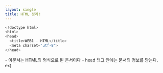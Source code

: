 ```yaml
---
layout: single
title: HTML 정리!
---
```

```python
<!doctype html>
<html>
<head>
  <title>WEB1 - HTML</title>
  <meta charset="utf-8">
</head>
```
<!doctype html> - 이문서는 HTML의 형식으로 된 문서이다 
<head> - head 태그 안에는 문서의 정보를 담는다. ex)<title>, <meta charset = "utf-8">

```python
<body>
  <h1><a href="index.html">WEB</a></h1>
  <ol> 
    <li><a href="1.html">HTML</a></li>
    <li><a href="2.html">CSS</a></li>
    <li><a href="3.html">JavaScript</a></li>
  </ol>
```

<body> - body 태그 안에는 문서의 내용을 담는다. 
<ol> - <li> 태그들을 숫자 목록으로 정리한다.
<ul> - <li> 태그들을 보통 불릿으로 정리한다. 


```python
<h2>HTML</h2>
  <p><a href="https://www.w3.org/TR/html5/" target="_blank" title="html5 speicification">Hypertext Markup Language (HTML)</a> 
    is the standard markup language for <strong>creating <u>web</u> pages</strong> 
    and web applications.Web browsers receive HTML documents from a web server 
    or from local storage and render them into multimedia web pages. 
    HTML describes the structure of a web page semantically and originally included cues for the appearance of the document.
  <img src="coding.jpg" width="100%">
  </p><p style="margin-top:45px;">HTML elements are the building blocks of HTML pages. 
    With HTML constructs, images and other objects, such as interactive forms, may be embedded into the rendered page. 
    It provides a means to create structured documents by denoting structural semantics for text such as 
    headings, paragraphs, lists, links, quotes and other items. HTML elements are delineated by tags, written using angle brackets.
  </p>
```

p - 단락을 표현하는 태그 , 단점 - 단락과 단락의 간격이 고정되어 있어 시각도 자유도가 떨어짐 
br - 줄 바꿈 태그 , 쓰는 만큼 줄바꿈이 되기 때문에 원하는 만큼 간격을 줄 수 있음 
a href ="" - href 특성을 통해 다른 페이지나 같은 페이지의 어느 위치, 파일, 이메일 주소와 
      그 외 다른 URL로 연결할 수 있는 하이퍼링크를 만듭니다.
href = url 주소를 넣을 수 있다. 
target ="_blank" - 링크를 클릭했을때 새 창에서 페이지가 열리게 한다 
strong - 중요 콘텐츠를 가리켜 굵을 글씨로 표현된다 
img src = "" - src의 속성값에 파일이름을(src = coding.jpg) 넣어주면 된다.
width" " - 숫자나 %를 사용해 사진을 원하는 크기로 조절 가능하다. 

